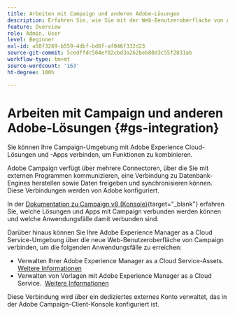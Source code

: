```yaml
---
title: Arbeiten mit Campaign und anderen Adobe-Lösungen
description: Erfahren Sie, wie Sie mit der Web-Benutzeroberfläche von Adobe Campaign und Adobe Experience Cloud-Lösungen und -Apps arbeiten.
feature: Overview
role: Admin, User
level: Beginner
exl-id: a50f3269-b559-4dbf-bd8f-af046f332d23
source-git-commit: 5cedffdc504ef82cbd3a262beb80d3c55f2831ab
workflow-type: tm+mt
source-wordcount: '163'
ht-degree: 100%

---
```


# Arbeiten mit Campaign und anderen Adobe-Lösungen {#gs-integration}

Sie können Ihre Campaign-Umgebung mit Adobe Experience Cloud-Lösungen und -Apps verbinden, um Funktionen zu kombinieren.

Adobe Campaign verfügt über mehrere Connectoren, über die Sie mit externen Programmen kommunizieren, eine Verbindung zu Datenbank-Engines herstellen sowie Daten freigeben und synchronisieren können. Diese Verbindungen werden von Adobe konfiguriert.

In der [Dokumentation zu Campaign v8 (Konsole)](https://experienceleague.adobe.com/docs/campaign/campaign-v8/connect/integration.html?lang=de){target="_blank"} erfahren Sie, welche Lösungen und Apps mit Campaign verbunden werden können und welche Anwendungsfälle damit verbunden sind.

Darüber hinaus können Sie Ihre Adobe Experience Manager as a Cloud Service-Umgebung über die neue Web-Benutzeroberfläche von Campaign verbinden, um die folgenden Anwendungsfälle zu erreichen:

* Verwalten Ihrer Adobe Experience Manager as a Cloud Service-Assets. [Weitere Informationen](aem-assets.md)
* Verwalten von Vorlagen mit Adobe Experience Manager as a Cloud Service.  [Weitere Informationen](aem-content.md)

Diese Verbindung wird über ein dediziertes externes Konto verwaltet, das in der Adobe Campaign-Client-Konsole konfiguriert ist.
